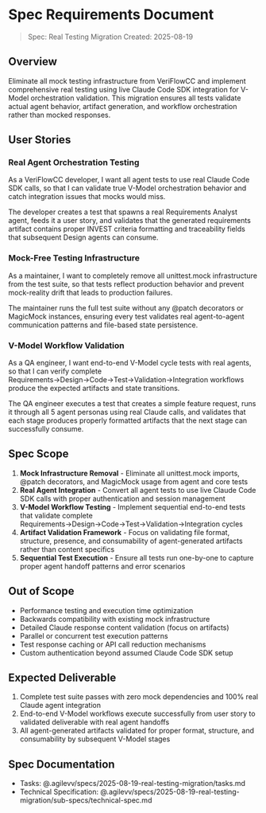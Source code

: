 # Spec Requirements Document

> Spec: Real Testing Migration
> Created: 2025-08-19

## Overview

Eliminate all mock testing infrastructure from VeriFlowCC and implement comprehensive real testing using live Claude Code SDK integration for V-Model orchestration validation. This migration ensures all tests validate actual agent behavior, artifact generation, and workflow orchestration rather than mocked responses.

## User Stories

### Real Agent Orchestration Testing

As a VeriFlowCC developer, I want all agent tests to use real Claude Code SDK calls, so that I can validate true V-Model orchestration behavior and catch integration issues that mocks would miss.

The developer creates a test that spawns a real Requirements Analyst agent, feeds it a user story, and validates that the generated requirements artifact contains proper INVEST criteria formatting and traceability fields that subsequent Design agents can consume.

### Mock-Free Testing Infrastructure

As a maintainer, I want to completely remove all unittest.mock infrastructure from the test suite, so that tests reflect production behavior and prevent mock-reality drift that leads to production failures.

The maintainer runs the full test suite without any @patch decorators or MagicMock instances, ensuring every test validates real agent-to-agent communication patterns and file-based state persistence.

### V-Model Workflow Validation

As a QA engineer, I want end-to-end V-Model cycle tests with real agents, so that I can verify complete Requirements→Design→Code→Test→Validation→Integration workflows produce the expected artifacts and state transitions.

The QA engineer executes a test that creates a simple feature request, runs it through all 5 agent personas using real Claude calls, and validates that each stage produces properly formatted artifacts that the next stage can successfully consume.

## Spec Scope

1. **Mock Infrastructure Removal** - Eliminate all unittest.mock imports, @patch decorators, and MagicMock usage from agent and core tests
1. **Real Agent Integration** - Convert all agent tests to use live Claude Code SDK calls with proper authentication and session management
1. **V-Model Workflow Testing** - Implement sequential end-to-end tests that validate complete Requirements→Design→Code→Test→Validation→Integration cycles
1. **Artifact Validation Framework** - Focus on validating file format, structure, presence, and consumability of agent-generated artifacts rather than content specifics
1. **Sequential Test Execution** - Ensure all tests run one-by-one to capture proper agent handoff patterns and error scenarios

## Out of Scope

- Performance testing and execution time optimization
- Backwards compatibility with existing mock infrastructure
- Detailed Claude response content validation (focus on artifacts)
- Parallel or concurrent test execution patterns
- Test response caching or API call reduction mechanisms
- Custom authentication beyond assumed Claude Code SDK setup

## Expected Deliverable

1. Complete test suite passes with zero mock dependencies and 100% real Claude agent integration
1. End-to-end V-Model workflows execute successfully from user story to validated deliverable with real agent handoffs
1. All agent-generated artifacts validated for proper format, structure, and consumability by subsequent V-Model stages

## Spec Documentation

- Tasks: @.agilevv/specs/2025-08-19-real-testing-migration/tasks.md
- Technical Specification: @.agilevv/specs/2025-08-19-real-testing-migration/sub-specs/technical-spec.md
